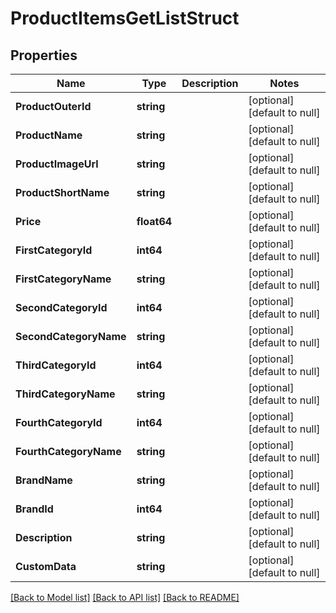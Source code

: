 # ProductItemsGetListStruct

## Properties
Name | Type | Description | Notes
------------ | ------------- | ------------- | -------------
**ProductOuterId** | **string** |  | [optional] [default to null]
**ProductName** | **string** |  | [optional] [default to null]
**ProductImageUrl** | **string** |  | [optional] [default to null]
**ProductShortName** | **string** |  | [optional] [default to null]
**Price** | **float64** |  | [optional] [default to null]
**FirstCategoryId** | **int64** |  | [optional] [default to null]
**FirstCategoryName** | **string** |  | [optional] [default to null]
**SecondCategoryId** | **int64** |  | [optional] [default to null]
**SecondCategoryName** | **string** |  | [optional] [default to null]
**ThirdCategoryId** | **int64** |  | [optional] [default to null]
**ThirdCategoryName** | **string** |  | [optional] [default to null]
**FourthCategoryId** | **int64** |  | [optional] [default to null]
**FourthCategoryName** | **string** |  | [optional] [default to null]
**BrandName** | **string** |  | [optional] [default to null]
**BrandId** | **int64** |  | [optional] [default to null]
**Description** | **string** |  | [optional] [default to null]
**CustomData** | **string** |  | [optional] [default to null]

[[Back to Model list]](../README.md#documentation-for-models) [[Back to API list]](../README.md#documentation-for-api-endpoints) [[Back to README]](../README.md)


